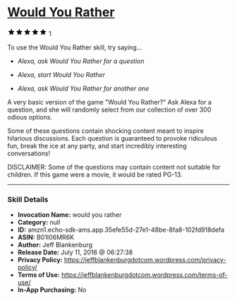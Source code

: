 # [Would You Rather](http://alexa.amazon.com/#skills/amzn1.echo-sdk-ams.app.35efe55d-27e1-48be-8fa8-102fd918defa)
![5 stars](../../images/ic_star_black_18dp_1x.png)![5 stars](../../images/ic_star_black_18dp_1x.png)![5 stars](../../images/ic_star_black_18dp_1x.png)![5 stars](../../images/ic_star_black_18dp_1x.png)![5 stars](../../images/ic_star_black_18dp_1x.png) 1

To use the Would You Rather skill, try saying...

* *Alexa, ask Would You Rather for a question*

* *Alexa, start Would You Rather*

* *Alexa, ask Would You Rather for another one*

A very basic version of the game "Would You Rather?"  Ask Alexa for a question, and she will randomly select from our collection of over 300 odious options.

Some of these questions contain shocking content meant to inspire hilarious discussions.  Each question is guaranteed to provoke ridiculous fun, break the ice at any party, and start incredibly interesting conversations!

DISCLAIMER:  Some of the questions may contain content not suitable for children.  If this game were a movie, it would be rated PG-13.

***

### Skill Details

* **Invocation Name:** would you rather
* **Category:** null
* **ID:** amzn1.echo-sdk-ams.app.35efe55d-27e1-48be-8fa8-102fd918defa
* **ASIN:** B01I06MR6K
* **Author:** Jeff Blankenburg
* **Release Date:** July 11, 2016 @ 06:27:38
* **Privacy Policy:** https://jeffblankenburgdotcom.wordpress.com/privacy-policy/
* **Terms of Use:** https://jeffblankenburgdotcom.wordpress.com/terms-of-use/
* **In-App Purchasing:** No
